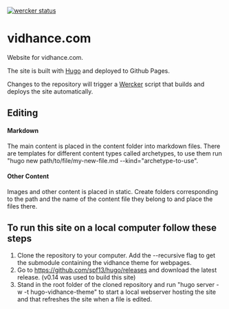[![wercker status](https://app.wercker.com/status/f82582583dfb4c8cff11cf3e407fcaba/m "wercker status")](https://app.wercker.com/project/bykey/f82582583dfb4c8cff11cf3e407fcaba)

# vidhance.com
Website for vidhance.com.

The site is built with [Hugo](http://gohugo.io/) and deployed to Github Pages.

Changes to the repository will trigger a [Wercker](http://wercker.com/) script that builds and deploys the site automatically.

## Editing
#### Markdown
The main content is placed in the content folder into markdown files.
There are templates for different content types called archetypes, to use them run "hugo new path/to/file/my-new-file.md --kind="archetype-to-use".
#### Other Content
Images and other content is placed in static. Create folders corresponding to the path and the name of the content file they belong to and place the files there.

## To run this site on a local computer follow these steps

1. Clone the repository to your computer. Add the --recursive flag to get the submodule containing the vidhance theme for webpages.
2. Go to https://github.com/spf13/hugo/releases and download the latest release. (v0.14 was used to build this site)
3. Stand in the root folder of the cloned repository and run "hugo server -w -t hugo-vidhance-theme" to start a local webserver hosting the site and that refreshes the site when a file is edited.
